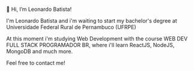 👋 Hi, I’m Leonardo Batista!

I'm Leonardo Batista and i'm waiting to start my bachelor's degree at Universidade Federal Rural de Pernambuco (UFRPE)

At this moment i'm studying Web Development with the course WEB DEV FULL STACK PROGRAMADOR BR, where i'll
learn ReactJS, NodeJS, MongoDB and much more.

Feel free to contact me!
